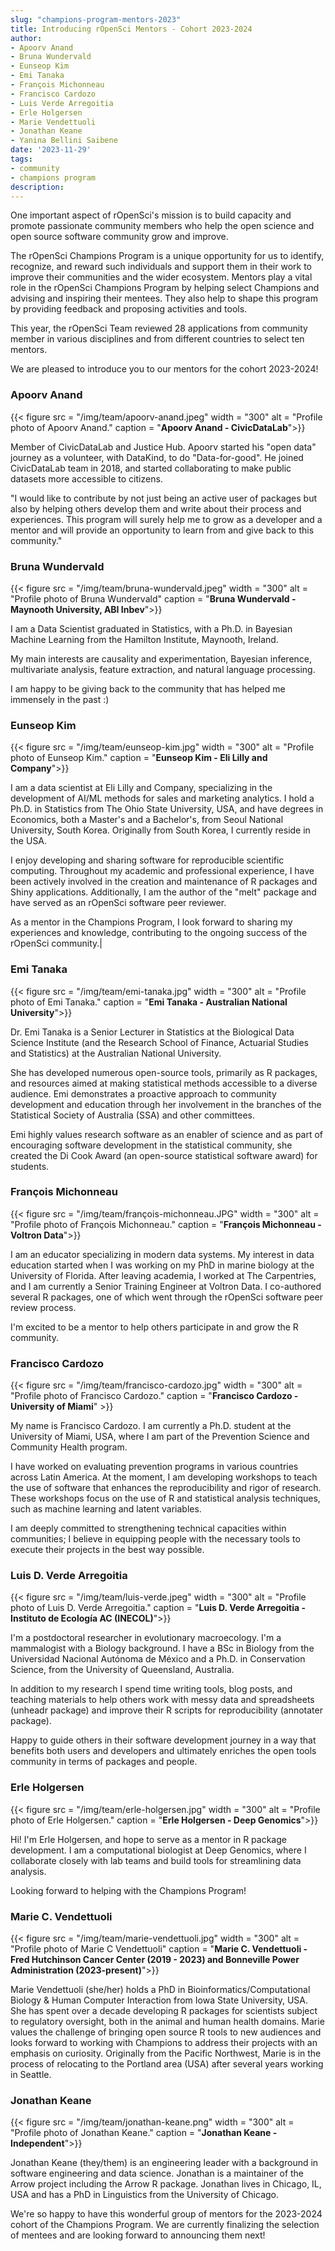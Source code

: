 ```yaml
---
slug: "champions-program-mentors-2023"
title: Introducing rOpenSci Mentors - Cohort 2023-2024
author:
- Apoorv Anand
- Bruna Wundervald
- Eunseop Kim
- Emi Tanaka
- François Michonneau
- Francisco Cardozo
- Luis Verde Arregoitia
- Erle Holgersen
- Marie Vendettuoli
- Jonathan Keane
- Yanina Bellini Saibene
date: '2023-11-29'
tags:
- community
- champions program
description: 
---
```


One important aspect of rOpenSci's mission is to build capacity and promote passionate community members who help the open science and open source software community grow and improve.

The rOpenSci Champions Program is a unique opportunity for us to identify, recognize, and reward such individuals and support them in their work to improve their communities and the wider ecosystem. Mentors play a vital role in the rOpenSci Champions Program by helping select Champions and advising and inspiring their mentees. They also help to shape this program by providing feedback and proposing activities and tools.   

This year, the rOpenSci Team reviewed 28 applications from community member in various disciplines and from different countries to select ten mentors.

We are pleased to introduce you to our mentors for the cohort 2023-2024!

### Apoorv Anand

{{< figure src = "/img/team/apoorv-anand.jpeg" width = "300" alt = "Profile photo of Apoorv Anand." caption = "<strong>Apoorv Anand - CivicDataLab</strong>">}}

Member of CivicDataLab and Justice Hub.  Apoorv started his "open data" journey as a volunteer, with DataKind, to do "Data-for-good". He joined CivicDataLab team in 2018, and started collaborating to make public datasets more accessible to citizens.

"I would like to contribute by not just being an active user of packages but also by helping others develop them and write about their process and experiences. This program will surely help me to grow as a developer and a mentor and will provide an opportunity to learn from and give back to this community."


### Bruna Wundervald

{{< figure src = "/img/team/bruna-wundervald.jpeg" width = "300" alt = "Profile photo of Bruna Wundervald" caption = "<strong>Bruna Wundervald - Maynooth University, ABI Inbev</strong>">}}

I am a Data Scientist graduated in Statistics, with a Ph.D. in Bayesian Machine Learning from the Hamilton Institute, Maynooth, Ireland.

My main interests are causality and experimentation, Bayesian inference, multivariate analysis, feature extraction, and natural language processing.

I am happy to be giving back to the community that has helped me immensely in the past :)


### Eunseop Kim

{{< figure src = "/img/team/eunseop-kim.jpg" width = "300" alt = "Profile photo of Eunseop Kim." caption = "<strong>Eunseop Kim - Eli Lilly and Company</strong>">}} 

I am a data scientist at Eli Lilly and Company, specializing in the development of AI/ML methods for sales and marketing analytics. I hold a Ph.D. in Statistics from The Ohio State University, USA, and have degrees in Economics, both a Master's and a Bachelor's, from Seoul National University, South Korea. Originally from South Korea, I currently reside in the USA.

I enjoy developing and sharing software for reproducible scientific computing. Throughout my academic and professional experience, I have been actively involved in the creation and maintenance of R packages and Shiny applications. Additionally, I am the author of the "melt" package and have served as an rOpenSci software peer reviewer.

As a mentor in the Champions Program, I look forward to sharing my experiences and knowledge, contributing to the ongoing success of the rOpenSci community.|

### Emi Tanaka

{{< figure src = "/img/team/emi-tanaka.jpg" width = "300" alt = "Profile photo of Emi Tanaka." caption = "<strong>Emi Tanaka - Australian National University</strong>">}}

Dr. Emi Tanaka is a Senior Lecturer in Statistics at the Biological Data Science Institute (and the Research School of Finance, Actuarial Studies and Statistics) at the Australian National University.

She has developed numerous open-source tools, primarily as R packages, and resources aimed at making statistical methods accessible to a diverse audience. Emi demonstrates a proactive approach to community development and education through her involvement in the branches of the Statistical Society of Australia (SSA) and other committees.

Emi highly values research software as an enabler of science and as part of encouraging software development in the statistical community, she created the Di Cook Award (an open-source statistical software award) for students.


### François Michonneau

{{< figure src = "/img/team/françois-michonneau.JPG" width = "300" alt = "Profile photo of François Michonneau." caption = "<strong>François Michonneau - Voltron Data</strong>">}}

I am an educator specializing in modern data systems. My interest in data education started when I was working on my PhD in marine biology at the University of Florida. After leaving academia, I worked at The Carpentries, and I am currently a Senior Training Engineer at Voltron Data. I co-authored several R packages, one of which went through the rOpenSci software peer review process.

I'm excited to be a mentor to help others participate in and grow the R community.

### Francisco Cardozo

{{< figure src = "/img/team/francisco-cardozo.jpg" width = "300" alt = "Profile photo of Francisco Cardozo." caption = "<strong>Francisco Cardozo - University of Miami</strong>" >}}

My name is Francisco Cardozo. I am currently a Ph.D. student at the University of Miami, USA, where I am part of the Prevention Science and Community Health program.

I have worked on evaluating prevention programs in various countries across Latin America. At the moment, I am developing workshops to teach the use of software that enhances the reproducibility and rigor of research. These workshops focus on the use of R and statistical analysis techniques, such as machine learning and latent variables.

I am deeply committed to strengthening technical capacities within communities; I believe in equipping people with the necessary tools to execute their projects in the best way possible.

### Luis D. Verde Arregoitia

{{< figure src = "/img/team/luis-verde.jpeg" width = "300" alt = "Profile photo of Luis D. Verde Arregoitia." caption = "<strong>Luis D. Verde Arregoitia - Instituto de Ecología AC (INECOL)</strong>">}}

I'm a postdoctoral researcher in evolutionary macroecology. I'm a mammalogist with a Biology background. I have a BSc in Biology from the Universidad Nacional Autónoma de México and a Ph.D. in Conservation Science, from the University of Queensland, Australia.

In addition to my research I spend time writing tools, blog posts, and teaching materials to help others work with messy data and spreadsheets (unheadr package) and improve their R scripts for reproducibility (annotater package).

Happy to guide others in their software development journey in a way that benefits both users and developers and ultimately enriches the open tools community in terms of packages and people.


### Erle Holgersen

{{< figure src = "/img/team/erle-holgersen.jpg" width = "300" alt = "Profile photo of Erle Holgersen." caption = "<strong>Erle Holgersen - Deep Genomics</strong>">}}

Hi! I'm Erle Holgersen, and hope to serve as a mentor in R package development. I am a computational biologist at Deep Genomics, where I collaborate closely with lab teams and build tools for streamlining data analysis.

Looking forward to helping with the Champions Program!

### Marie C. Vendettuoli

{{< figure src = "/img/team/marie-vendettuoli.jpg" width = "300" alt = "Profile photo of Marie C Vendettuoli" caption = "<strong>Marie C. Vendettuoli - Fred Hutchinson Cancer Center (2019 - 2023) and Bonneville Power Administration (2023-present)</strong>">}}

Marie Vendettuoli (she/her) holds a PhD in Bioinformatics/Computational Biology & Human Computer Interaction from Iowa State University, USA. She has spent over a decade developing R packages for scientists subject to regulatory oversight, both in the animal and human health domains. Marie values the challenge of bringing open source R tools to new audiences and looks forward to working with Champions to address their projects with an emphasis on curiosity. Originally from the Pacific Northwest, Marie is in the process of relocating to the Portland area (USA) after several years working in Seattle.

### Jonathan Keane

{{< figure src = "/img/team/jonathan-keane.png" width = "300" alt = "Profile photo of Jonathan Keane." caption = "<strong>Jonathan Keane - Independent</strong>">}} 

Jonathan Keane (they/them) is an engineering leader with a background in software engineering and data science. Jonathan is a maintainer of the Arrow project including the Arrow R package. Jonathan lives in Chicago, IL, USA and has a PhD in Linguistics from the University of Chicago.


We're so happy to have this wonderful group of mentors for the 2023-2024 cohort of the Champions Program. We are currently finalizing the selection of mentees and are looking forward to announcing them next!
